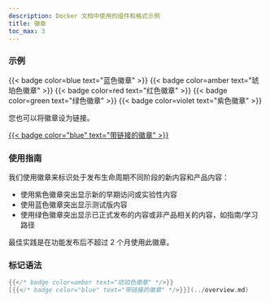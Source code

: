 ```yaml
---
description: Docker 文档中使用的组件和格式示例
title: 徽章
toc_max: 3
---
```


### 示例

{{< badge color=blue text="蓝色徽章" >}}
{{< badge color=amber text="琥珀色徽章" >}}
{{< badge color=red text="红色徽章" >}}
{{< badge color=green text="绿色徽章" >}}
{{< badge color=violet text="紫色徽章" >}}

您也可以将徽章设为链接。

[{{< badge color="blue" text="带链接的徽章" >}}](../_index.md)

### 使用指南

我们使用徽章来标识处于发布生命周期不同阶段的新内容和产品内容：

- 使用紫色徽章突出显示新的早期访问或实验性内容
- 使用蓝色徽章突出显示测试版内容
- 使用绿色徽章突出显示已正式发布的内容或非产品相关的内容，如指南/学习路径

最佳实践是在功能发布后不超过 2 个月使用此徽章。

### 标记语法

```go
{{</* badge color=amber text="琥珀色徽章" */>}}
[{{</* badge color="blue" text="带链接的徽章" */>}}](../overview.md)
```